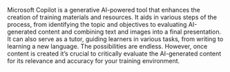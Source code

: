 Microsoft Copilot is a generative AI-powered tool that enhances the creation of training materials and resources. It aids in various steps of the process, from identifying the topic and objectives to evaluating AI-generated content and combining text and images into a final presentation. It can also serve as a tutor, guiding learners in various tasks, from writing to learning a new language. The possibilities are endless. However, once content is created it’s crucial to critically evaluate the AI-generated content for its relevance and accuracy for your training environment.
